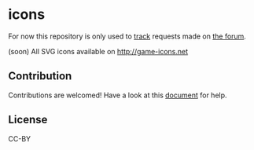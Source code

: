 # icons

For now this repository is only used to [track](https://github.com/game-icons/icons/issues) requests made on [the forum](http://forum.game-icons.net).

(soon) All SVG icons available on http://game-icons.net

## Contribution

Contributions are welcomed! Have a look at this [document](https://github.com/game-icons/icons/blob/master/CONTRIBUTING.md) for help.

## License

CC-BY
